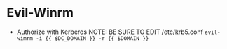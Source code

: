 # Evil-Winrm #

- Authorize with Kerberos NOTE: BE SURE TO EDIT /etc/krb5.conf
`evil-wimrm -i {{ $DC_DOMAIN }} -r {{ $DOMAIN }}`
